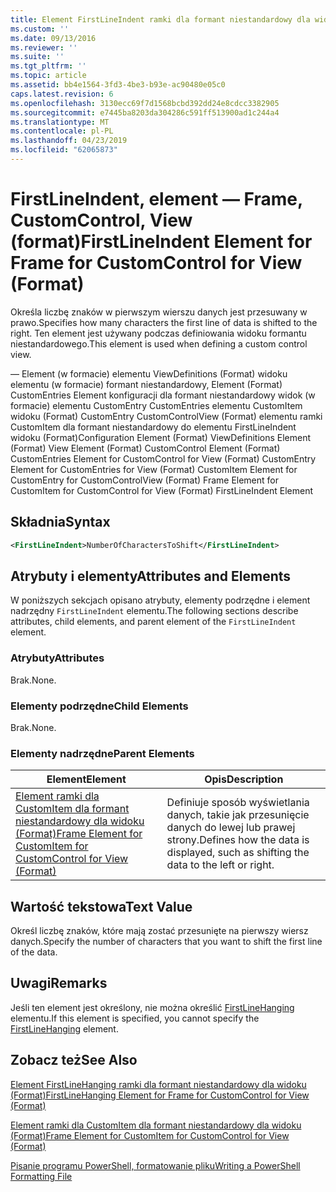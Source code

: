 ```yaml
---
title: Element FirstLineIndent ramki dla formant niestandardowy dla widoku (Format) | Dokumentacja firmy Microsoft
ms.custom: ''
ms.date: 09/13/2016
ms.reviewer: ''
ms.suite: ''
ms.tgt_pltfrm: ''
ms.topic: article
ms.assetid: bb4e1564-3fd3-4be3-b93e-ac90480e05c0
caps.latest.revision: 6
ms.openlocfilehash: 3130ecc69f7d1568bcbd392dd24e8cdcc3382905
ms.sourcegitcommit: e7445ba8203da304286c591ff513900ad1c244a4
ms.translationtype: MT
ms.contentlocale: pl-PL
ms.lasthandoff: 04/23/2019
ms.locfileid: "62065873"
---
```

# <a name="firstlineindent-element-for-frame-for-customcontrol-for-view-format"></a><span data-ttu-id="66f3d-102">FirstLineIndent, element — Frame, CustomControl, View (format)</span><span class="sxs-lookup"><span data-stu-id="66f3d-102">FirstLineIndent Element for Frame for CustomControl for View (Format)</span></span>

<span data-ttu-id="66f3d-103">Określa liczbę znaków w pierwszym wierszu danych jest przesuwany w prawo.</span><span class="sxs-lookup"><span data-stu-id="66f3d-103">Specifies how many characters the first line of data is shifted to the right.</span></span> <span data-ttu-id="66f3d-104">Ten element jest używany podczas definiowania widoku formantu niestandardowego.</span><span class="sxs-lookup"><span data-stu-id="66f3d-104">This element is used when defining a custom control view.</span></span>

<span data-ttu-id="66f3d-105">— Element (w formacie) elementu ViewDefinitions (Format) widoku elementu (w formacie) formant niestandardowy, Element (Format) CustomEntries Element konfiguracji dla formant niestandardowy widok (w formacie) elementu CustomEntry CustomEntries elementu CustomItem widoku (Format) CustomEntry CustomControlView (Format) elementu ramki CustomItem dla formant niestandardowy do elementu FirstLineIndent widoku (Format)</span><span class="sxs-lookup"><span data-stu-id="66f3d-105">Configuration Element (Format) ViewDefinitions Element (Format) View Element (Format) CustomControl Element (Format) CustomEntries Element for CustomControl for View (Format) CustomEntry Element for CustomEntries for View (Format) CustomItem Element for CustomEntry for CustomControlView (Format) Frame Element for CustomItem for CustomControl for View (Format) FirstLineIndent Element</span></span>

## <a name="syntax"></a><span data-ttu-id="66f3d-106">Składnia</span><span class="sxs-lookup"><span data-stu-id="66f3d-106">Syntax</span></span>

```xml
<FirstLineIndent>NumberOfCharactersToShift</FirstLineIndent>
```

## <a name="attributes-and-elements"></a><span data-ttu-id="66f3d-107">Atrybuty i elementy</span><span class="sxs-lookup"><span data-stu-id="66f3d-107">Attributes and Elements</span></span>

<span data-ttu-id="66f3d-108">W poniższych sekcjach opisano atrybuty, elementy podrzędne i element nadrzędny `FirstLineIndent` elementu.</span><span class="sxs-lookup"><span data-stu-id="66f3d-108">The following sections describe attributes, child elements, and parent element of the `FirstLineIndent` element.</span></span>

### <a name="attributes"></a><span data-ttu-id="66f3d-109">Atrybuty</span><span class="sxs-lookup"><span data-stu-id="66f3d-109">Attributes</span></span>

<span data-ttu-id="66f3d-110">Brak.</span><span class="sxs-lookup"><span data-stu-id="66f3d-110">None.</span></span>

### <a name="child-elements"></a><span data-ttu-id="66f3d-111">Elementy podrzędne</span><span class="sxs-lookup"><span data-stu-id="66f3d-111">Child Elements</span></span>

<span data-ttu-id="66f3d-112">Brak.</span><span class="sxs-lookup"><span data-stu-id="66f3d-112">None.</span></span>

### <a name="parent-elements"></a><span data-ttu-id="66f3d-113">Elementy nadrzędne</span><span class="sxs-lookup"><span data-stu-id="66f3d-113">Parent Elements</span></span>

|<span data-ttu-id="66f3d-114">Element</span><span class="sxs-lookup"><span data-stu-id="66f3d-114">Element</span></span>|<span data-ttu-id="66f3d-115">Opis</span><span class="sxs-lookup"><span data-stu-id="66f3d-115">Description</span></span>|
|-------------|-----------------|
|[<span data-ttu-id="66f3d-116">Element ramki dla CustomItem dla formant niestandardowy dla widoku (Format)</span><span class="sxs-lookup"><span data-stu-id="66f3d-116">Frame Element for CustomItem for CustomControl for View (Format)</span></span>](./frame-element-for-customitem-for-customcontrol-for-view-format.md)|<span data-ttu-id="66f3d-117">Definiuje sposób wyświetlania danych, takie jak przesunięcie danych do lewej lub prawej strony.</span><span class="sxs-lookup"><span data-stu-id="66f3d-117">Defines how the data is displayed, such as shifting the data to the left or right.</span></span>|

## <a name="text-value"></a><span data-ttu-id="66f3d-118">Wartość tekstowa</span><span class="sxs-lookup"><span data-stu-id="66f3d-118">Text Value</span></span>

<span data-ttu-id="66f3d-119">Określ liczbę znaków, które mają zostać przesunięte na pierwszy wiersz danych.</span><span class="sxs-lookup"><span data-stu-id="66f3d-119">Specify the number of characters that you want to shift the first line of the data.</span></span>

## <a name="remarks"></a><span data-ttu-id="66f3d-120">Uwagi</span><span class="sxs-lookup"><span data-stu-id="66f3d-120">Remarks</span></span>

<span data-ttu-id="66f3d-121">Jeśli ten element jest określony, nie można określić [FirstLineHanging](./firstlinehanging-element-for-frame-for-customcontrol-for-view-format.md) elementu.</span><span class="sxs-lookup"><span data-stu-id="66f3d-121">If this element is specified, you cannot specify the [FirstLineHanging](./firstlinehanging-element-for-frame-for-customcontrol-for-view-format.md) element.</span></span>

## <a name="see-also"></a><span data-ttu-id="66f3d-122">Zobacz też</span><span class="sxs-lookup"><span data-stu-id="66f3d-122">See Also</span></span>

[<span data-ttu-id="66f3d-123">Element FirstLineHanging ramki dla formant niestandardowy dla widoku (Format)</span><span class="sxs-lookup"><span data-stu-id="66f3d-123">FirstLineHanging Element for Frame for CustomControl for View (Format)</span></span>](./firstlinehanging-element-for-frame-for-customcontrol-for-view-format.md)

[<span data-ttu-id="66f3d-124">Element ramki dla CustomItem dla formant niestandardowy dla widoku (Format)</span><span class="sxs-lookup"><span data-stu-id="66f3d-124">Frame Element for CustomItem for CustomControl for View (Format)</span></span>](./frame-element-for-customitem-for-customcontrol-for-view-format.md)

[<span data-ttu-id="66f3d-125">Pisanie programu PowerShell, formatowanie pliku</span><span class="sxs-lookup"><span data-stu-id="66f3d-125">Writing a PowerShell Formatting File</span></span>](./writing-a-powershell-formatting-file.md)
